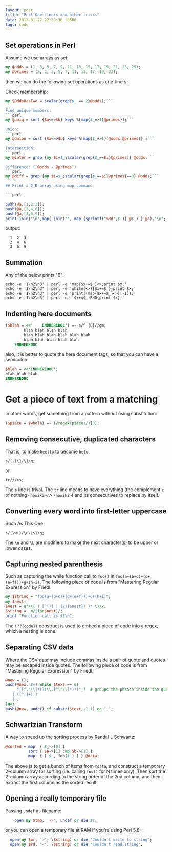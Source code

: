 ```yaml
---
layout: post
title: "Perl One-Liners and other tricks"
date: 2012-01-27 22:39:30 -0500
tags: code
---
```


## Set operations in Perl

Assume we use arrays as set:

```perl
my @odds = (1, 3, 5, 7, 9, 11, 13, 15, 17, 19, 21, 23, 25);
my @primes = (2, 2, 3, 5, 7, 11, 13, 17, 19, 23);
```

then we can do the following set operations as one-liners:

Check membership:
```perl
my $OddsHasTwo = scalar(grep{$_ == 2}@odds);```

Find unique members:
```perl
my @uniq = sort {$a<=>$b} keys %[map{$_=>1}@primes}];```

Union:
```perl
my @union = sort {$a<=>$b} keys %[map{$_=>1}(@odds,@primes)}];```

Intersection:
```perl
my @inter = grep {my $i=$_;scalar(grep{$_==$i}@primes)} @odds;```

Difference: (`@odds - @primes`)
```perl
my @diff = grep {my $i=$_;scalar(grep{$_==$i}@primes)==0} @odds;```

## Print a 2-D array using map command

```perl

push(@a,[1,2,3]);
push(@a,[2,4,6]);
push(@a,[3,6,9]);
print join("\n",map{ join("", map {sprintf("%3d",$_)} @$_) } @a)."\n";
```

output:
```
  1  2  3
  2  4  6
  3  6  9
```

## Summation
Any of the below prints "6":

```
echo -e '1\n2\n3' | perl -e 'map{$x+=$_}<>;print $x;'
echo -e '1\n2\n3' | perl -e 'while(<>){$x+=$_};print $x;'
echo -e '1\n2\n3' | perl -e 'print((map{$x+=$_}<>)[-1]);'
echo -e '1\n2\n3' | perl -ne '$x+=$_;END{print $x};'
```

## Indenting here documents

```perl
($blah = <<'    ENDHEREDOC') =~ s/^ {8}//gm;
        blah blah blah blah
        blah blah blah blah blah blah
        blah blah blah blah blah
    ENDHEREDOC
```

also, it is better to quote the here document tags, so that you can have a semicolon:

```perl
$blah = <<'ENDHEREDOC';
blah blah blah
ENDHEREDOC
```

# Get a piece of text from a matching
In other words, get something from a pattern without using substitution:

```perl
($piece = $whole) =~ (/regex(piece)/)[0];
```

## Removing consecutive, duplicated characters
That is, to make `heello` to become `helo`:

    s/(.)\1/\1/g;

or

    tr///cs;

The `s` line is trival. The `tr` line means to have everything (the complement `c` of nothing `<nowiki>//</nowiki>`) and its consecutives to replace by itself.

## Converting every word into first-letter uppercase
Such As This One

    s/(\w+)/\u\L$1/g;

The `\u` and `\L` are modifiers to make the next character(s) to be upper or lower cases.

## Capturing nested parenthesis
Such as capturing the while function call to `foo()` in `foo(a+(b+c)+(d+(e+f)))+g+(h+i)`. The following piece of code is from "Mastering Regular Expression" by Friedl.

```perl
my $string = "foo(a+(b+c)+(d+(e+f)))+g+(h+i)";
my $nest;
$nest = qr/\( ( [^()] | (??{$nest}) )* \)/x;
$string =~ m/(foo$nest)/;
print "Function call is $1\n";
```

The `(??{code})` construct is used to embed a piece of code into a regex, which a nesting is done.

## Separating CSV data
Where the CSV data may include commas inside a pair of quote and quotes may be escaped inside quotes. The following piece of code is from "Mastering Regular Expression" by Friedl.

```perl
@new = ();
push(@new, $+) while $text =~ m{
     "([^\"\\]*(?:\\.[^\"\\]*)*)",?  # groups the phrase inside the quotes
   | ([^,]+),?
   | ,
}gx;
push(@new, undef) if substr($text,-1,1) eq ',';
```

## Schwartzian Transform
A way to speed up the sorting process by Randal L Schwartz:

```perl
@sorted = map  { $_->[0] }
          sort { $a->[1] cmp $b->[1] }
          map  { [ $_, foo($_) ] } @data;
```

The above is to get a bunch of items from `@data`, and construct a temporary 2-column array for sorting (i.e. calling `foo()` for N times only). Then sort the 2-column array according to the string order of the 2nd column, and then extract the first column as the sorted result.

## Opening a really temporary file
Passing `undef` as filename:
```perl
    open my $tmp, '+>', undef or die $!;
```
or you can open a temporary file at RAM if you're using Perl 5.8+:
```perl
  open(my $wr, '>', \$string) or die "Couldn't write to string";
  open(my $rd, '<', \$string) or die "Couldn't read string";
```
